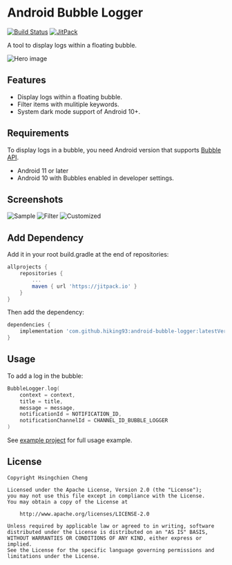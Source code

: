 # Android Bubble Logger

[![Build Status](https://travis-ci.org/hiking93/android-bubble-logger.svg?branch=master)](https://travis-ci.org/hiking93/android-bubble-logger)
[![JitPack](https://jitpack.io/v/hiking93/android-bubble-logger.svg)](https://jitpack.io/#hiking93/android-bubble-logger)

A tool to display logs within a floating bubble.

![Hero image](https://user-images.githubusercontent.com/3449834/85727654-caab7d80-b729-11ea-9b80-42b5d829279f.png)

## Features

* Display logs within a floating bubble.
* Filter items with mulitiple keywords.
* System dark mode support of Android 10+.

## Requirements

To display logs in a bubble, you need Android version that supports [Bubble API](https://developer.android.com/guide/topics/ui/bubbles).

* Android 11 or later
* Android 10 with Bubbles enabled in developer settings.

## Screenshots

![Sample](https://user-images.githubusercontent.com/3449834/85727699-d139f500-b729-11ea-8150-2c4041569e0c.png)
![Filter](https://user-images.githubusercontent.com/3449834/85727691-d008c800-b729-11ea-900b-06d41d6c1287.png)
![Customized](https://user-images.githubusercontent.com/3449834/85727685-ced79b00-b729-11ea-8d45-0e6d8b59a615.png)

## Add Dependency

Add it in your root build.gradle at the end of repositories:

```groovy
allprojects {
    repositories {
        ...
        maven { url 'https://jitpack.io' }
    }
}
```

Then add the dependency:

```groovy
dependencies {
    implementation 'com.github.hiking93:android-bubble-logger:latestVersion'
}
```

## Usage

To add a log in the bubble:

```kotlin
BubbleLogger.log(
    context = context,
    title = title,
    message = message,
    notificationId = NOTIFICATION_ID,
    notificationChannelId = CHANNEL_ID_BUBBLE_LOGGER
)
```

See [example project](https://github.com/hiking93/android-bubble-logger/tree/master/example) for full usage example.

## License

```lang-none
Copyright Hsingchien Cheng

Licensed under the Apache License, Version 2.0 (the "License");
you may not use this file except in compliance with the License.
You may obtain a copy of the License at

    http://www.apache.org/licenses/LICENSE-2.0

Unless required by applicable law or agreed to in writing, software
distributed under the License is distributed on an "AS IS" BASIS,
WITHOUT WARRANTIES OR CONDITIONS OF ANY KIND, either express or implied.
See the License for the specific language governing permissions and
limitations under the License.
```
